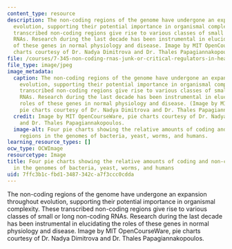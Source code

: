 ```yaml
---
content_type: resource
description: The non-coding regions of the genome have undergone an expansion throughout
  evolution, supporting their potential importance in organismal complexity. These
  transcribed non-coding regions give rise to various classes of small or long non-coding
  RNAs. Research during the last decade has been instrumental in elucidating the roles
  of these genes in normal physiology and disease. Image by MIT OpenCourseWare, pie
  charts courtesy of Dr. Nadya Dimitrova and Dr. Thales Papagiannakopoulos.
file: /courses/7-345-non-coding-rnas-junk-or-critical-regulators-in-health-and-disease-spring-2012/7ffc3b1cfbd13487342ca7f3ccc0cdda_7-345s12-th.jpg
file_type: image/jpeg
image_metadata:
  caption: The non-coding regions of the genome have undergone an expansion throughout
    evolution, supporting their potential importance in organismal complexity. These
    transcribed non-coding regions give rise to various classes of small or long non-coding
    RNAs. Research during the last decade has been instrumental in elucidating the
    roles of these genes in normal physiology and disease. (Image by MIT OpenCourseWare,
    pie charts courtesy of Dr. Nadya Dimitrova and Dr. Thales Papagiannakopoulos.)
  credit: Image by MIT OpenCourseWare, pie charts courtesy of Dr. Nadya Dimitrova
    and Dr. Thales Papagiannakopoulos.
  image-alt: Four pie charts showing the relative amounts of coding and non-coding
    regions in the genomes of bacteria, yeast, worms, and humans.
learning_resource_types: []
ocw_type: OCWImage
resourcetype: Image
title: Four pie charts showing the relative amounts of coding and non-coding regions
  in the genomes of bacteria, yeast, worms, and humans
uid: 7ffc3b1c-fbd1-3487-342c-a7f3ccc0cdda
---
```

The non-coding regions of the genome have undergone an expansion throughout evolution, supporting their potential importance in organismal complexity. These transcribed non-coding regions give rise to various classes of small or long non-coding RNAs. Research during the last decade has been instrumental in elucidating the roles of these genes in normal physiology and disease. Image by MIT OpenCourseWare, pie charts courtesy of Dr. Nadya Dimitrova and Dr. Thales Papagiannakopoulos.

